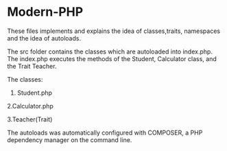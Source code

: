 # Modern-PHP

These files implements and explains the idea of classes,traits, namespaces and the idea of autoloads.

The src folder contains the classes which are autoloaded into index.php. The index.php executes the methods of the Student, Calculator class, and the Trait Teacher.

The classes:
1. Student.php

2.Calculator.php

3.Teacher(Trait)


The autoloads was automatically configured with COMPOSER, a PHP dependency manager on the command line.


